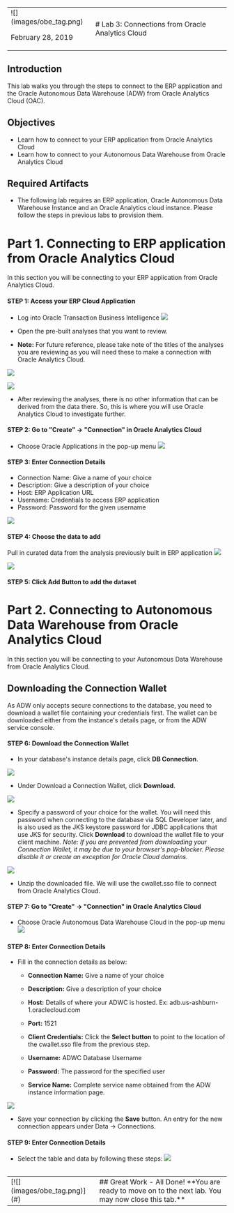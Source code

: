 <table class="tbl-heading"><tr><td class="td-logo">![](images/obe_tag.png)

February 28, 2019
</td>
<td class="td-banner">
# Lab 3: Connections from Oracle Analytics Cloud
</td></tr><table>


## Introduction

This lab walks you through the steps to connect to the ERP application and the Oracle Autonomous Data Warehouse (ADW) from Oracle Analytics Cloud (OAC).

## Objectives

-   Learn how to connect to your ERP application from Oracle Analytics Cloud
-   Learn how to connect to your Autonomous Data Warehouse from Oracle Analytics Cloud

## Required Artifacts

-   The following lab requires an ERP application, Oracle Autonomous Data Warehouse Instance and an Oracle Analytics cloud instance. Please follow the steps in previous labs to provision them.

# Part 1. Connecting to ERP application from Oracle Analytics Cloud

In this section you will be connecting to your ERP application from Oracle Analytics Cloud.

#### **STEP 1: Access your ERP Cloud Application**
-  Log into Oracle Transaction Business Intelligence
![](./images/300/Picture300-01.png)

-  Open the pre-built analyses that you want to review. 

-  **Note:** For future reference, please take note of the titles of the analyses you are reviewing as you will need these to make a connection with Oracle Analytics Cloud.

![](./images/300/Picture300-02.png)


![](./images/300/Picture300-03.png)

-  After reviewing the analyses, there is no other information that can be derived from the data there. So, this is where you will use Oracle Analytics Cloud to investigate further.

#### **STEP 2: Go to "Create" -> "Connection" in Oracle Analytics Cloud**
- Choose Oracle Applications in the pop-up menu 
![](./images/300/Picture300-11.png)

#### **STEP 3: Enter Connection Details**
- Connection Name: Give a name of your choice
- Description: Give a description of your choice
- Host: ERP Application URL
- Username: Credentials to access ERP application
- Password: Password for the given username

![](./images/300/Picture300-12.png)

#### **STEP 4: Choose the data to add**
Pull in curated data from the analysis previously built in ERP application
![](./images/300/Picture300-13.png)

![](./images/300/Picture300-14.png)

#### **STEP 5: Click Add Button to add the dataset**



# Part 2. Connecting to Autonomous Data Warehouse from Oracle Analytics Cloud

In this section you will be connecting to your Autonomous Data Warehouse from Oracle Analytics Cloud.

## Downloading the Connection Wallet

As ADW only accepts secure connections to the database, you need to download a wallet file containing your credentials first. The wallet can be downloaded either from the instance's details page, or from the ADW service console.


#### **STEP 6: Download the Connection Wallet**

-   In your database's instance details page, click **DB Connection**.

![](./images/100/Picture100-34.jpeg)

-   Under Download a Connection Wallet, click **Download**.

![](./images/100/Picture100-15.jpg)

-   Specify a password of your choice for the wallet. You will need this password when connecting to the database via SQL Developer later, and is also used as the JKS keystore password for JDBC applications that use JKS for security. Click **Download** to download the wallet file to your client machine.
*Note: If you are prevented from downloading your Connection Wallet, it may be due to your browser's pop-blocker. Please disable it or create an exception for Oracle Cloud domains.*

![](./images/100/Picture100-16.jpg)

- Unzip the downloaded file. We will use the cwallet.sso file to connect from Oracle Analytics Cloud.

#### **STEP 7: Go to "Create" -> "Connection" in Oracle Analytics Cloud**
- Choose Oracle Autonomous Data Warehouse Cloud in the pop-up menu 
![](./images/300/Picture300-21.png)


#### **STEP 8: Enter Connection Details**

-   Fill in the connection details as below:

    -   **Connection Name:** Give a name of your choice

    -   **Description:** Give a description of your choice

    -   **Host:** Details of where your ADWC is hosted. Ex: adb.us-ashburn-1.oraclecloud.com

    -   **Port:** 1521

    -   **Client Credentials:** Click the **Select button** to point to the location of the cwallet.sso file from the previous step.

    -   **Username:** ADWC Database Username

    -   **Password:** The password for the specified user

    -   **Service Name:** Complete service name obtained from the ADW instance information page.

![](./images/300/Picture300-22.png)

-   Save your connection by clicking the **Save** button. An entry for the new connection appears under Data -> Connections.


#### **STEP 9: Enter Connection Details**
- Select the table and data by following these steps:
![](./images/300/Picture300-23.png)


<table>
<tr><td class="td-logo">[![](images/obe_tag.png)](#)</td>
<td class="td-banner">
## Great Work - All Done!
**You are ready to move on to the next lab. You may now close this tab.**
</td>
</tr>
<table>
